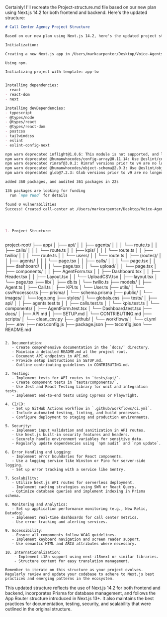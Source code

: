 Certainly! I'll recreate the Project-structure.md file based on our new plan using Next.js 14.2 for both frontend and backend. Here's the updated structure:

```markdown:00_cursor-build/Project-structure.md
# Call Center Agency Project Structure

Based on our new plan using Next.js 14.2, here's the updated project structure and recommendations:

Initialization: 

Creating a new Next.js app in /Users/markcarpenter/Desktop/Voice-Agents/call-center.

Using npm.

Initializing project with template: app-tw 


Installing dependencies:
- react
- react-dom
- next

Installing devDependencies:
- typescript
- @types/node
- @types/react
- @types/react-dom
- postcss
- tailwindcss
- eslint
- eslint-config-next

npm warn deprecated inflight@1.0.6: This module is not supported, and leaks memory. Do not use it. Check out lru-cache if you want a good and tested way to coalesce async requests by a key value, which is much more comprehensive and powerful.
npm warn deprecated @humanwhocodes/config-array@0.11.14: Use @eslint/config-array instead
npm warn deprecated rimraf@3.0.2: Rimraf versions prior to v4 are no longer supported
npm warn deprecated @humanwhocodes/object-schema@2.0.3: Use @eslint/object-schema instead
npm warn deprecated glob@7.2.3: Glob versions prior to v9 are no longer supported

added 360 packages, and audited 361 packages in 22s

136 packages are looking for funding
  run `npm fund` for details

found 0 vulnerabilities
Success! Created call-center at /Users/markcarpenter/Desktop/Voice-Agents/call-center




1. Project Structure:



```
project-root/
├── app/
│   ├── api/
│   │   ├── agents/
│   │   │   └── route.ts
│   │   ├── calls/
│   │   │   └── route.ts
│   │   ├── kpis/
│   │   │   └── route.ts
│   │   ├── twilio/
│   │   │   └── route.ts
│   │   └── users/
│   │       └── route.ts
│   ├── (routes)/
│   │   ├── agents/
│   │   │   └── page.tsx
│   │   ├── calls/
│   │   │   └── page.tsx
│   │   ├── dashboard/
│   │   │   └── page.tsx
│   │   └── upload/
│   │       └── page.tsx
│   ├── components/
│   │   ├── AgentForm.tsx
│   │   ├── Dashboard.tsx
│   │   ├── Header.tsx
│   │   ├── Layout.tsx
│   │   └── UploadCSV.tsx
│   ├── layout.tsx
│   └── page.tsx
├── lib/
│   ├── db.ts
│   └── twilio.ts
├── models/
│   ├── Agent.ts
│   ├── Call.ts
│   ├── KPI.ts
│   └── User.ts
├── utils/
│   └── csvProcessor.ts
├── prisma/
│   └── schema.prisma
├── public/
│   └── images/
│       └── logo.png
├── styles/
│   └── globals.css
├── tests/
│   ├── api/
│   │   ├── agents.test.ts
│   │   ├── calls.test.ts
│   │   └── kpis.test.ts
│   └── components/
│       ├── AgentForm.test.tsx
│       └── Dashboard.test.tsx
├── docs/
│   ├── API.md
│   ├── SETUP.md
│   └── CONTRIBUTING.md
├── scripts/
│   └── clean_csv.py
├── .github/
│   └── workflows/
│       └── ci.yml
├── .env
├── next.config.js
├── package.json
├── tsconfig.json
└── README.md
```

2. Documentation:
   - Create comprehensive documentation in the `docs/` directory.
   - Maintain a detailed README.md at the project root.
   - Document API endpoints in API.md.
   - Provide setup instructions in SETUP.md.
   - Outline contributing guidelines in CONTRIBUTING.md.

3. Testing:
   - Implement tests for API routes in `tests/api/`.
   - Create component tests in `tests/components/`.
   - Use Jest and React Testing Library for unit and integration tests.
   - Implement end-to-end tests using Cypress or Playwright.

4. CI/CD:
   - Set up GitHub Actions workflow in `.github/workflows/ci.yml`.
   - Include automated testing, linting, and build processes.
   - Configure deployment to staging and production environments.

5. Security:
   - Implement input validation and sanitization in API routes.
   - Use Next.js built-in security features and headers.
   - Securely handle environment variables for sensitive data.
   - Regularly update dependencies using `npm audit` and `npm update`.

6. Error Handling and Logging:
   - Implement error boundaries for React components.
   - Use a logging service like Winston or Pino for server-side logging.
   - Set up error tracking with a service like Sentry.

7. Scalability:
   - Utilize Next.js API routes for serverless deployment.
   - Implement caching strategies using SWR or React Query.
   - Optimize database queries and implement indexing in Prisma schema.

8. Monitoring and Analytics:
   - Set up application performance monitoring (e.g., New Relic, Datadog).
   - Implement real-time dashboards for call center metrics.
   - Use error tracking and alerting services.

9. Accessibility:
   - Ensure all components follow WCAG guidelines.
   - Implement keyboard navigation and screen reader support.
   - Use semantic HTML and ARIA attributes where necessary.

10. Internationalization:
    - Implement i18n support using next-i18next or similar libraries.
    - Structure content for easy translation management.

Remember to iterate on this structure as your project evolves. Regularly review and update your codebase to adhere to Next.js best practices and emerging patterns in the ecosystem.
```

This updated structure reflects the use of Next.js 14.2 for both frontend and backend, incorporates Prisma for database management, and follows the App Router structure introduced in Next.js 13+. It also maintains the best practices for documentation, testing, security, and scalability that were outlined in the original structure.